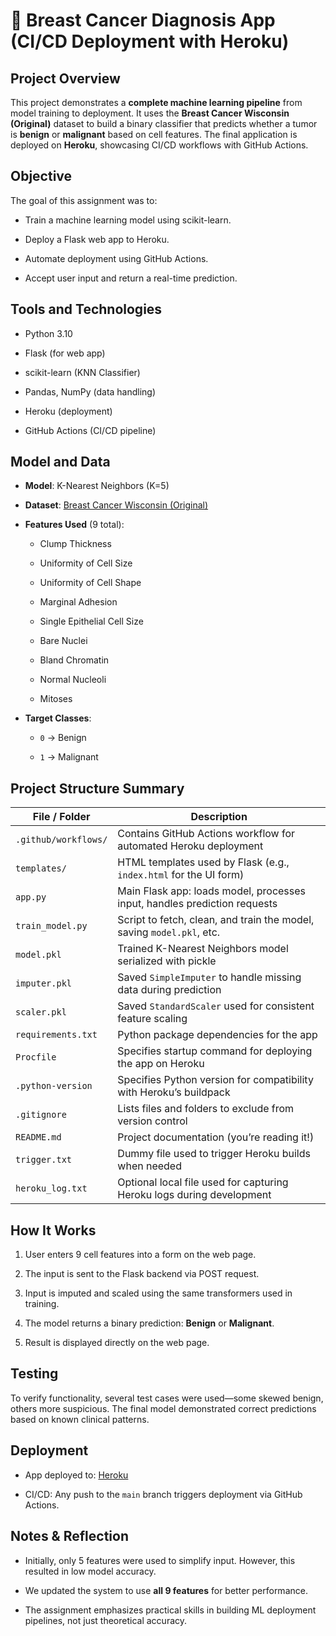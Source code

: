 # 🧠 Breast Cancer Diagnosis App (CI/CD Deployment with Heroku)

## Project Overview

This project demonstrates a **complete machine learning pipeline** from model training to deployment. It uses the **Breast Cancer Wisconsin (Original)** dataset to build a binary classifier that predicts whether a tumor is **benign** or **malignant** based on cell features. The final application is deployed on **Heroku**, showcasing CI/CD workflows with GitHub Actions.

## Objective

The goal of this assignment was to:

- Train a machine learning model using scikit-learn.

- Deploy a Flask web app to Heroku.

- Automate deployment using GitHub Actions.

- Accept user input and return a real-time prediction.

## Tools and Technologies

- Python 3.10

- Flask (for web app)

- scikit-learn (KNN Classifier)

- Pandas, NumPy (data handling)

- Heroku (deployment)

- GitHub Actions (CI/CD pipeline)

## Model and Data

- **Model**: K-Nearest Neighbors (K=5)

- **Dataset**: [Breast Cancer Wisconsin (Original)](https://archive.ics.uci.edu/dataset/15/breast+cancer+wisconsin+original)

- **Features Used** (9 total):
  
  - Clump Thickness
  
  - Uniformity of Cell Size
  
  - Uniformity of Cell Shape
  
  - Marginal Adhesion
  
  - Single Epithelial Cell Size
  
  - Bare Nuclei
  
  - Bland Chromatin
  
  - Normal Nucleoli
  
  - Mitoses

- **Target Classes**:
  
  - `0` → Benign
  
  - `1` → Malignant

## Project Structure Summary

| File / Folder         | Description                                                                 |
|------------------------|-----------------------------------------------------------------------------|
| `.github/workflows/`   | Contains GitHub Actions workflow for automated Heroku deployment            |
| `templates/`           | HTML templates used by Flask (e.g., `index.html` for the UI form)           |
| `app.py`               | Main Flask app: loads model, processes input, handles prediction requests   |
| `train_model.py`       | Script to fetch, clean, and train the model, saving `model.pkl`, etc.       |
| `model.pkl`            | Trained K-Nearest Neighbors model serialized with pickle                    |
| `imputer.pkl`          | Saved `SimpleImputer` to handle missing data during prediction              |
| `scaler.pkl`           | Saved `StandardScaler` used for consistent feature scaling                  |
| `requirements.txt`     | Python package dependencies for the app                                     |
| `Procfile`             | Specifies startup command for deploying the app on Heroku                   |
| `.python-version`      | Specifies Python version for compatibility with Heroku’s buildpack          |
| `.gitignore`           | Lists files and folders to exclude from version control                     |
| `README.md`            | Project documentation (you’re reading it!)                                  |
| `trigger.txt`          | Dummy file used to trigger Heroku builds when needed                        |
| `heroku_log.txt`       | Optional local file used for capturing Heroku logs during development       |


## How It Works

1. User enters 9 cell features into a form on the web page.

2. The input is sent to the Flask backend via POST request.

3. Input is imputed and scaled using the same transformers used in training.

4. The model returns a binary prediction: **Benign** or **Malignant**.

5. Result is displayed directly on the web page.

## Testing

To verify functionality, several test cases were used—some skewed benign, others more suspicious. The final model demonstrated correct predictions based on known clinical patterns.

## Deployment

- App deployed to: [Heroku](https://rcd-mlapp-7d9ac813fc0f.herokuapp.com/)

- CI/CD: Any push to the `main` branch triggers deployment via GitHub Actions.

## Notes & Reflection

- Initially, only 5 features were used to simplify input. However, this resulted in low model accuracy.

- We updated the system to use **all 9 features** for better performance.

- The assignment emphasizes practical skills in building ML deployment pipelines, not just theoretical accuracy.
